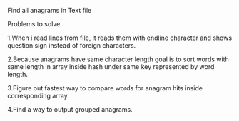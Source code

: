 Find all anagrams in Text file

Problems to solve.

1.When i read lines from file, it reads them with endline character and shows question sign instead of foreign characters.

2.Because anagrams have same character length goal is to sort words with same length in array inside hash under same key represented by word length.

3.Figure out fastest way to compare words for anagram hits inside corresponding array.

4.Find a way to output grouped anagrams.

